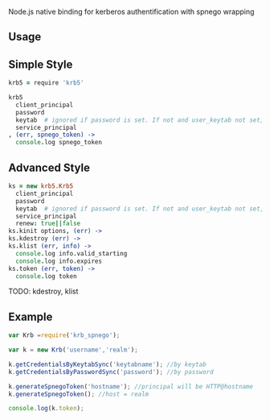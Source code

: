 Node.js native binding for kerberos authentification with spnego wrapping


## Usage

## Simple Style

```coffeescript
krb5 = require 'krb5'

krb5
  client_principal
  password
  keytab  # ignored if password is set. If not and user_keytab not set, default keytab is used
  service_principal
, (err, spnego_token) ->
  console.log spnego_token
```
## Advanced Style

```coffeescript
ks = new krb5.Krb5
  client_principal
  password
  keytab  # ignored if password is set. If not and user_keytab not set, default keytab is used
  service_principal
  renew: true||false
ks.kinit options, (err) ->
ks.kdestroy (err) ->
ks.klist (err, info) ->
  console.log info.valid_starting
  console.log info.expires
ks.token (err, token) ->
  console.log token
```

TODO: kdestroy, klist

## Example

```js
var Krb =require('krb_spnego');

var k = new Krb('username','realm');

k.getCredentialsByKeytabSync('keytabname'); //by keytab
k.getCredentialsByPasswordSync('password'); //by password

k.generateSpnegoToken('hostname'); //principal will be HTTP@hostname
k.generateSpnegoToken(); //host = realm

console.log(k.token);
```
